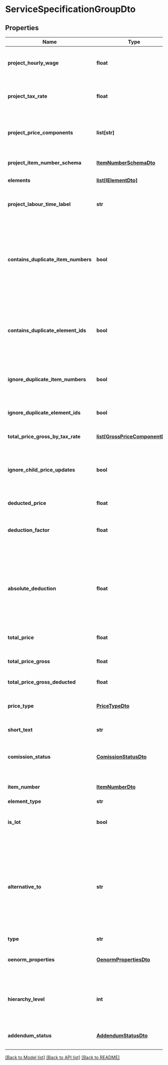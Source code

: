 # ServiceSpecificationGroupDto

## Properties
Name | Type | Description | Notes
------------ | ------------- | ------------- | -------------
**project_hourly_wage** | **float** | The hourly wage that is used within this ElementContainerBase. Will be propagated to child elements. | 
**project_tax_rate** | **float** | The tax rate that is used within this ElementContainerBase. Will be propagated to child elements. | 
**project_price_components** | **list[str]** | The price components that are used within this project. They are ignored during Json deserialization because they will be set from the parent project. | [optional] 
**project_item_number_schema** | [**ItemNumberSchemaDto**](ItemNumberSchemaDto.md) | The ItemNumberSchema that is used within this project. | [optional] 
**elements** | [**list[IElementDto]**](IElementDto.md) | The IElements within this ElementContainerBase. | [optional] 
**project_labour_time_label** | **str** | The label used in the parent Project to mark labour time, e.g. \&quot;Hours\&quot; or \&quot;Stunden\&quot;. | [optional] 
**contains_duplicate_item_numbers** | **bool** | Indicates if there are child IElements that have conflicting, duplicated ItemNumbers or if any child ElementContainerBase elements themselves contain duplicate ItemNumber s. Will always indicate false when told to ignore duplicate item numbers. | 
**contains_duplicate_element_ids** | **bool** | Indicates if there are child IElements that have conflicting, duplicated Ids or if any child ElementContainerBase elements themselves contain duplicate Id s. Will always indicate false when told to ignore duplicate item numbers. | 
**ignore_duplicate_item_numbers** | **bool** | Indicate if duplicated ItemNumbers within child elements are to be ignored. Will not perform checks for duplicates if yes. | 
**ignore_duplicate_element_ids** | **bool** | Indicate if duplicated Ids within child elements are to be ignored. Will not perform checks for duplicates if yes. | 
**total_price_gross_by_tax_rate** | [**list[GrossPriceComponentDto]**](GrossPriceComponentDto.md) | Price composition by tax rate. | [optional] 
**ignore_child_price_updates** | **bool** | Internally used to indicate that a propagation is currently done, this is done to not recalculate every single result from a lot of changes when it is sufficient to calculate the total price at once. | 
**deducted_price** | **float** | Net price after applied deductions. | 
**deduction_factor** | **float** | Factor of applied deductions to the total price. For example, \&quot;0.03\&quot; means that a 3% deduction is to be applied. | 
**absolute_deduction** | **float** | The exact amount of the discount as an absolute value. For backwards compatibility reasons, setting this value will also set a calculated value to DeductionFactor, which will also be updated in case the total price is changed to reflect a relative value of the absolute discount sum. | [optional] 
**total_price** | **float** | Will return this ElementContainerBase&#39;s total price. | 
**total_price_gross** | **float** | The total gross price for this ElementContainerBase including all child elements. | 
**total_price_gross_deducted** | **float** | Total gross price after applied deductions. | 
**price_type** | [**PriceTypeDto**](PriceTypeDto.md) | Indicates the PriceType of this ElementContainerBase, whether it should factor into total costs or not. | 
**short_text** | **str** | Description for this ServiceSpecificationGroup. | [optional] 
**comission_status** | [**ComissionStatusDto**](ComissionStatusDto.md) | Indicates if this service specification group is commissioned (and therefore should be executed), postponed for later or undefined. | 
**item_number** | [**ItemNumberDto**](ItemNumberDto.md) | The ItemNumber for this INumberedElement interface. | [optional] 
**element_type** | **str** |  | [optional] 
**is_lot** | **bool** | This indicates if this group is the parent of a lot. See the documentation for more information about working with lots. | 
**alternative_to** | **str** | If this group is an alternative for a base group, then this property should point to the id of the group in this service specification that it can replace. If this is an alternative group to a base group, the PriceType should typically be set to \&quot;WithoutTotal\&quot; so this group does not factor into total costs. The PriceType is not changed when this property is set | [optional] 
**type** | **str** |  | [optional] 
**oenorm_properties** | [**OenormPropertiesDto**](OenormPropertiesDto.md) | This class models special properties that only apply to some exchange scenarios where ÖNorm is used. | [optional] 
**hierarchy_level** | **int** | This is a zero based hierarchy level. It&#39;s set automatically when used in the context of a Project, and can be used to identify the hierarchy level of the current element. | 
**addendum_status** | [**AddendumStatusDto**](AddendumStatusDto.md) | This indicates, if this element is part of an addendum an, if yes, with what status. | [optional] 

[[Back to Model list]](../README.md#documentation-for-models) [[Back to API list]](../README.md#documentation-for-api-endpoints) [[Back to README]](../README.md)


